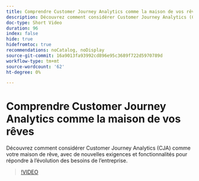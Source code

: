 ```yaml
---
title: Comprendre Customer Journey Analytics comme la maison de vos rêves
description: Découvrez comment considérer Customer Journey Analytics (CJA) comme votre maison de rêve, avec de nouvelles exigences et fonctionnalités pour répondre à l’évolution des besoins de l’entreprise.
doc-type: Short Video
duration: 96
index: false
hide: true
hidefromtoc: true
recommendations: noCatalog, noDisplay
source-git-commit: 16a9013fa93992cd896e95c3689f722d5970789d
workflow-type: tm+mt
source-wordcount: '62'
ht-degree: 0%

---
```



# Comprendre Customer Journey Analytics comme la maison de vos rêves

Découvrez comment considérer Customer Journey Analytics (CJA) comme votre maison de rêve, avec de nouvelles exigences et fonctionnalités pour répondre à l’évolution des besoins de l’entreprise.

<!-- 62_S113_3442460_95_understanding-customer-journey-analytics-as-your-dream-home -->
>[!VIDEO](https://video.tv.adobe.com/v/3458327/?learn=on&enablevpops=true)
